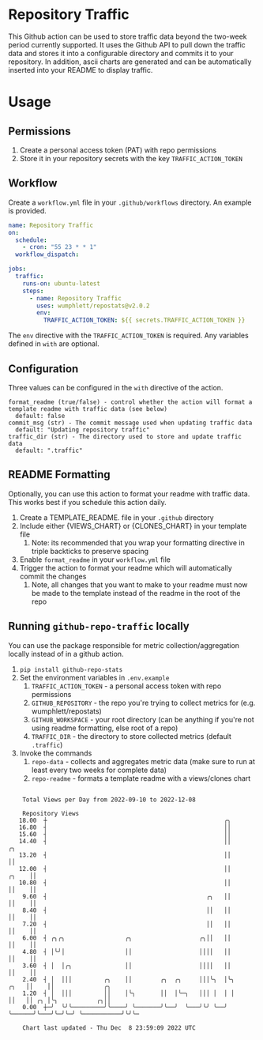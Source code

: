 # Repository Traffic

This Github action can be used to store traffic data beyond the two-week period currently supported.
It uses the Github API to pull down the traffic data and stores it into a configurable directory and commits it to your 
repository. In addition, ascii charts are generated and can be automatically inserted into your README to display traffic.

# Usage
## Permissions
1. Create a personal access token (PAT) with repo permissions
2. Store it in your repository secrets with the key `TRAFFIC_ACTION_TOKEN`

## Workflow
Create a `workflow.yml` file in your `.github/workflows` directory. An example is provided.

```yaml
name: Repository Traffic
on:
  schedule:
    - cron: "55 23 * * 1"
  workflow_dispatch:

jobs:
  traffic:
    runs-on: ubuntu-latest
    steps:
      - name: Repository Traffic
        uses: wumphlett/repostats@v2.0.2
        env:
          TRAFFIC_ACTION_TOKEN: ${{ secrets.TRAFFIC_ACTION_TOKEN }}
```
The `env` directive with the `TRAFFIC_ACTION_TOKEN` is required. Any variables defined in `with` are optional.

## Configuration
Three values can be configured in the `with` directive of the action.
```
format_readme (true/false) - control whether the action will format a template readme with traffic data (see below)
  default: false
commit_msg (str) - The commit message used when updating traffic data
  default: "Updating repository traffic"
traffic_dir (str) - The directory used to store and update traffic data
  default: ".traffic"
```

## README Formatting
Optionally, you can use this action to format your readme with traffic data. This works best if you schedule this action
daily.

1. Create a TEMPLATE_README.<any type> file in your `.github` directory
2. Include either {VIEWS_CHART} or {CLONES_CHART} in your template file
   1. Note: its recommended that you wrap your formatting directive in triple backticks to preserve spacing
3. Enable `format_readme` in your `workflow.yml` file
4. Trigger the action to format your readme which will automatically commit the changes
   1. Note, all changes that you want to make to your readme must now be made to the template instead of the readme in the root of the repo

## Running `github-repo-traffic` locally
You can use the package responsible for metric collection/aggregation locally instead of in a github action.

1. `pip install github-repo-stats`
2. Set the environment variables in `.env.example`
   1. `TRAFFIC_ACTION_TOKEN` - a personal access token with repo permissions
   2. `GITHUB_REPOSITORY` - the repo you're trying to collect metrics for (e.g. wumphlett/repostats)
   3. `GITHUB_WORKSPACE` - your root directory (can be anything if you're not using readme formatting, else root of a repo)
   4. `TRAFFIC_DIR` - the directory to store collected metrics (default `.traffic`)
3. Invoke the commands
   1. `repo-data` - collects and aggregates metric data (make sure to run at least every two weeks for complete data)
   2. `repo-readme` - formats a template readme with a views/clones chart

```

    Total Views per Day from 2022-09-10 to 2022-12-08

    Repository Views
   18.00  ┼                                                  ╭╮
   16.80  ┤                                                  ││
   15.60  ┤                                                  ││
   14.40  ┤                                                  ││                  ╭╮
   13.20  ┤                                                  ││                  ││
   12.00  ┤                                                  ││            ╭╮    ││
   10.80  ┤                                                  ││            ││    ││
    9.60  ┤                                             ╭╮   ││            ││    ││
    8.40  ┤                                             ││   ││            ││    ││
    7.20  ┤                                             ││   ││            ││    ││
    6.00  ┤ ╭╮╭╮                 ╭╮                   ╭╮││   ││            ││    ││
    4.80  ┤ │╰╯│                 ││                   ││││   ││            ││    ││
    3.60  ┤ │  │╭╮               ││                   ││││   ││            ││    ││
    2.40  ┤ │  │││         ╭╮    ││        ╭╮  ╭╮     │││╰╮  │╰╮      ╭╮   ││    ││              ╭╮
    1.20  ┤ │  │││         ││    │╰╮       ││  │╰─╮   │││ │  │ │      ││   ││ ╭╮ │╰╮           ╭╮││
    0.00  ┼─╯  ╰╯╰─────────╯╰────╯ ╰───────╯╰──╯  ╰───╯╰╯ ╰──╯ ╰──────╯╰───╯╰─╯╰─╯ ╰───────────╯╰╯╰─

    Chart last updated - Thu Dec  8 23:59:09 2022 UTC
    
```
